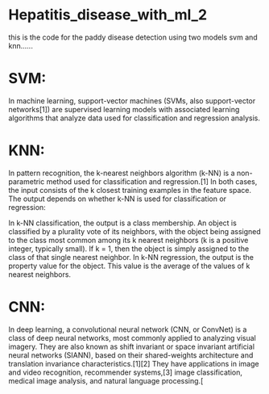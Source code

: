 # Hepatitis_disease_with_ml_2
this is the code for the paddy disease detection using two models svm and knn......
# SVM:
In machine learning, support-vector machines (SVMs, also support-vector networks[1]) are supervised learning models with associated learning algorithms that analyze data used for classification and regression analysis. 
# KNN:
In pattern recognition, the k-nearest neighbors algorithm (k-NN) is a non-parametric method used for classification and regression.[1] In both cases, the input consists of the k closest training examples in the feature space. The output depends on whether k-NN is used for classification or regression:

In k-NN classification, the output is a class membership. An object is classified by a plurality vote of its neighbors, with the object being assigned to the class most common among its k nearest neighbors (k is a positive integer, typically small). If k = 1, then the object is simply assigned to the class of that single nearest neighbor.
In k-NN regression, the output is the property value for the object. This value is the average of the values of k nearest neighbors.
# CNN:
In deep learning, a convolutional neural network (CNN, or ConvNet) is a class of deep neural networks, most commonly applied to analyzing visual imagery. They are also known as shift invariant or space invariant artificial neural networks (SIANN), based on their shared-weights architecture and translation invariance characteristics.[1][2] They have applications in image and video recognition, recommender systems,[3] image classification, medical image analysis, and natural language processing.[

